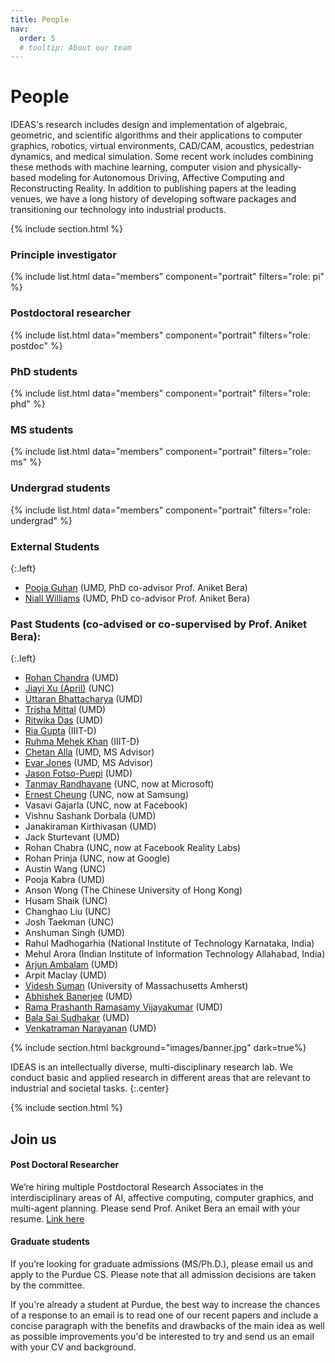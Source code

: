 ```yaml
---
title: People
nav:
  order: 5
  # tooltip: About our team
---
```


# <i class="fas fa-users"></i>People

IDEAS's research includes design and implementation of algebraic, geometric, and scientific algorithms and their applications to computer graphics, robotics, virtual environments, CAD/CAM, acoustics, pedestrian dynamics, and medical simulation. Some recent work includes combining these methods with machine learning, computer vision and physically-based modeling for Autonomous Driving, Affective Computing and Reconstructing Reality. In addition to publishing papers at the leading venues, we have a long history of developing software packages and transitioning our technology into industrial products.


{% include section.html %}

### Principle investigator

{%
  include list.html
  data="members"
  component="portrait"
  filters="role: pi"
%}

### Postdoctoral researcher

{%
  include list.html
  data="members"
  component="portrait"
  filters="role: postdoc"
%}


### PhD students

{%
  include list.html
  data="members"
  component="portrait"
  filters="role: phd"
%}

### MS students

{%
  include list.html
  data="members"
  component="portrait"
  filters="role: ms"
%}

### Undergrad students

{%
  include list.html
  data="members"
  component="portrait"
  filters="role: undergrad"
%}


### External Students
{:.left}

- [Pooja Guhan](https://www.cs.umd.edu/people/pguhan) (UMD, PhD co-advisor Prof. Aniket Bera)
- [Niall Williams](https://www.cs.umd.edu/people/niallw) (UMD, PhD co-advisor Prof.  Aniket Bera)

### Past Students (co-advised or co-supervised by Prof. Aniket Bera):
{:.left}

- [Rohan Chandra](https://www.cs.umd.edu/people/rchandr1) (UMD)
- [Jiayi Xu (April)](https://www.linkedin.com/in/jiayixuu/) (UNC)
- [Uttaran Bhattacharya](https://www.cs.umd.edu/~uttaranb/) (UMD)
- [Trisha Mittal](https://www.cs.umd.edu/~trisha/) (UMD)
- [Ritwika Das](https://www.linkedin.com/in/ritwika-das) (UMD)
- [Ria Gupta](https://www.cs.purdue.edu/homes/ab/#) (IIIT-D)
- [Ruhma Mehek Khan](https://www.cs.purdue.edu/homes/ab/#) (IIIT-D)
- [Chetan Alla](http://chetanalla.com/) (UMD, MS Advisor)
- [Evar Jones](https://twitter.com/jonesevar?lang=en) (UMD, MS Advisor)
- [Jason Fotso-Puepi](https://www.linkedin.com/in/jason-fotso/) (UMD)
- [Tanmay Randhavane](http://scholar.google.com/citations?user=IwLdNBQAAAAJ&hl=en) (UNC, now at Microsoft)
- [Ernest Cheung](https://scholar.google.com.hk/citations?user=5mSGPVIAAAAJ&hl=en) (UNC, now at Samsung)
- Vasavi Gajarla (UNC, now at Facebook)
- Vishnu Sashank Dorbala (UMD)
- Janakiraman Kirthivasan (UMD)
- Jack Sturtevant (UMD)
- Rohan Chabra (UNC, now at Facebook Reality Labs)
- Rohan Prinja (UNC, now at Google)
- Austin Wang (UNC)
- Pooja Kabra (UMD)
- Anson Wong (The Chinese University of Hong Kong)
- Husam Shaik (UNC)
- Changhao Liu (UNC)
- Josh Taekman (UNC)
- Anshuman Singh (UMD)
- Rahul Madhogarhia (National Institute of Technology Karnataka, India)
- Mehul Arora (Indian Institute of Information Technology Allahabad, India)
- [Arjun Ambalam](https://www.linkedin.com/in/arjunsrinivasana) (UMD)
- Arpit Maclay (UMD)
- [Videsh Suman](https://sumanvid97.github.io/about) (University of Massachusetts Amherst)
- [Abhishek Banerjee](https://www.linkedin.com/in/abhi-banerjee-50) (UMD)
- [Rama Prashanth Ramasamy Vijayakumar](https://www.researchgate.net/profile/Rama-Prashanth-Ramasamy-Vijayakumar-2) (UMD)
- [Bala Sai Sudhakar](https://scholar.google.com/citations?user=g8C4kkcAAAAJ&hl=en) (UMD)
- [Venkatraman Narayanan](https://scholar.google.com/citations?user=kzirGLwAAAAJ&hl=en) (UMD)

{% include section.html background="images/banner.jpg" dark=true%}

IDEAS is an intellectually diverse, multi-disciplinary research lab. We conduct basic and applied research in different areas that are relevant to industrial and societal tasks.
{:.center}

{% include section.html %}

## Join us

#### Post Doctoral Researcher

We’re hiring multiple Postdoctoral Research Associates in the interdisciplinary areas of AI, affective computing, computer graphics, and multi-agent planning. Please send Prof. Aniket Bera an email with your resume. [Link here](https://www.cs.purdue.edu/homes/ab/postdoc.pdf)

#### Graduate students

If you’re looking for graduate admissions (MS/Ph.D.), please email us and apply to the Purdue CS. Please note that all admission decisions are taken by the committee.

If you're already a student at Purdue, the best way to increase the chances of a response to an email is to read one of our recent papers and include a concise paragraph with the benefits and drawbacks of the main idea as well as possible improvements you'd be interested to try and send us an email with your CV and background.

<!-- {% include link.html type="external" link="https://google.com/" text="Apply Now" icon="" style="button" %}
{:.center} -->
